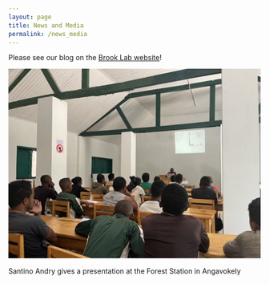 ```yaml
---
layout: page
title: News and Media
permalink: /news_media
---
```


Please see our blog on the [Brook Lab website](http://brooklab.org/news)!

<img src="/assets/ekipa presentation.jpeg" class="presentation" />
  <p class="caption">
        Santino Andry gives a presentation at the Forest Station in Angavokely